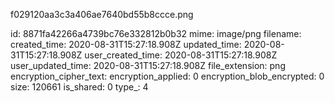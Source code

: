 f029120aa3c3a406ae7640bd55b8ccce.png

id: 8871fa42266a4739bc76e332812b0b32
mime: image/png
filename: 
created_time: 2020-08-31T15:27:18.908Z
updated_time: 2020-08-31T15:27:18.908Z
user_created_time: 2020-08-31T15:27:18.908Z
user_updated_time: 2020-08-31T15:27:18.908Z
file_extension: png
encryption_cipher_text: 
encryption_applied: 0
encryption_blob_encrypted: 0
size: 120661
is_shared: 0
type_: 4